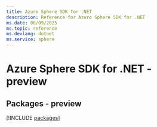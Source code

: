 ```yaml
---
title: Azure Sphere SDK for .NET
description: Reference for Azure Sphere SDK for .NET
ms.date: 06/09/2025
ms.topic: reference
ms.devlang: dotnet
ms.service: sphere
---
```

# Azure Sphere SDK for .NET - preview
## Packages - preview
[!INCLUDE [packages](sphere-index.md)]